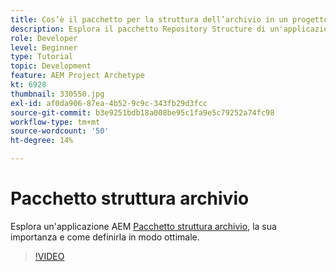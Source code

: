 ```yaml
---
title: Cos’è il pacchetto per la struttura dell’archivio in un progetto AEM?
description: Esplora il pacchetto Repository Structure di un'applicazione AEM, la sua importanza e come definirlo correttamente.
role: Developer
level: Beginner
type: Tutorial
topic: Development
feature: AEM Project Archetype
kt: 6928
thumbnail: 330550.jpg
exl-id: af0da906-87ea-4b52-9c9c-343fb29d3fcc
source-git-commit: b3e9251bdb18a008be95c1fa9e5c79252a74fc98
workflow-type: tm+mt
source-wordcount: '50'
ht-degree: 14%

---
```


# Pacchetto struttura archivio

Esplora un&#39;applicazione AEM [Pacchetto struttura archivio](https://experienceleague.adobe.com/docs/experience-manager-cloud-service/implementing/developing/repository-structure-package.html?lang=it), la sua importanza e come definirla in modo ottimale.

>[!VIDEO](https://video.tv.adobe.com/v/330550?quality=12&learn=on)
